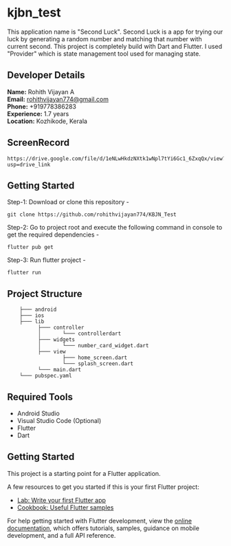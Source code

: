 # kjbn_test

This application name is "Second Luck". Second Luck is a app for trying our luck by generating a random number and matching that number with current second. This project is completely build with Dart and Flutter. I used "Provider" which is state management tool used for managing state.


## Developer Details

**Name:** Rohith Vijayan A  
**Email:** rohithvijayan774@gmail.com  
**Phone:** +919778386283  
**Experience:** 1.7 years  
**Location:** Kozhikode, Kerala  


## ScreenRecord

    https://drive.google.com/file/d/1eNLwHkdzNXtk1wNpl7tYi6Gc1_6ZxqQx/view?usp=drive_link


## Getting Started

Step-1: Download or clone this repository -

    git clone https://github.com/rohithvijayan774/KBJN_Test

Step-2: Go to project root and execute the following command in console to get the required dependencies -

    flutter pub get 
    
Step-3: Run flutter project -

    flutter run
    
## Project Structure

        ├─── android
        ├─── ios
        ├─── lib
              ├─── controller
              │       └─── controllerdart
              ├─── widgets
              │       └─── number_card_widget.dart
              ├─── view
                      ├─── home_screen.dart
                      └─── splash_screen.dart
              └─── main.dart
        └─── pubspec.yaml

## Required Tools
- Android Studio
- Visual Studio Code (Optional)
- Flutter
- Dart


## Getting Started

This project is a starting point for a Flutter application.

A few resources to get you started if this is your first Flutter project:

- [Lab: Write your first Flutter app](https://docs.flutter.dev/get-started/codelab)
- [Cookbook: Useful Flutter samples](https://docs.flutter.dev/cookbook)

For help getting started with Flutter development, view the
[online documentation](https://docs.flutter.dev/), which offers tutorials,
samples, guidance on mobile development, and a full API reference.
